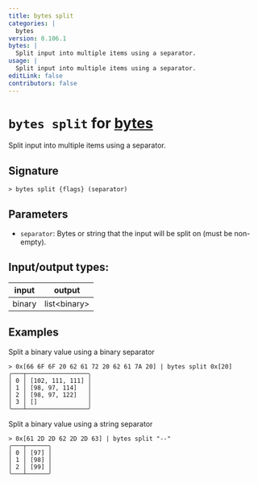 ```yaml
---
title: bytes split
categories: |
  bytes
version: 0.106.1
bytes: |
  Split input into multiple items using a separator.
usage: |
  Split input into multiple items using a separator.
editLink: false
contributors: false
---
```

<!-- This file is automatically generated. Please edit the command in https://github.com/nushell/nushell instead. -->

# `bytes split` for [bytes](/commands/categories/bytes.md)

<div class='command-title'>Split input into multiple items using a separator.</div>

## Signature

```> bytes split {flags} (separator)```

## Parameters

 -  `separator`: Bytes or string that the input will be split on (must be non-empty).


## Input/output types:

| input  | output       |
| ------ | ------------ |
| binary | list&lt;binary&gt; |
## Examples

Split a binary value using a binary separator
```nu
> 0x[66 6F 6F 20 62 61 72 20 62 61 7A 20] | bytes split 0x[20]
╭───┬─────────────────╮
│ 0 │ [102, 111, 111] │
│ 1 │ [98, 97, 114]   │
│ 2 │ [98, 97, 122]   │
│ 3 │ []              │
╰───┴─────────────────╯

```

Split a binary value using a string separator
```nu
> 0x[61 2D 2D 62 2D 2D 63] | bytes split "--"
╭───┬──────╮
│ 0 │ [97] │
│ 1 │ [98] │
│ 2 │ [99] │
╰───┴──────╯

```
